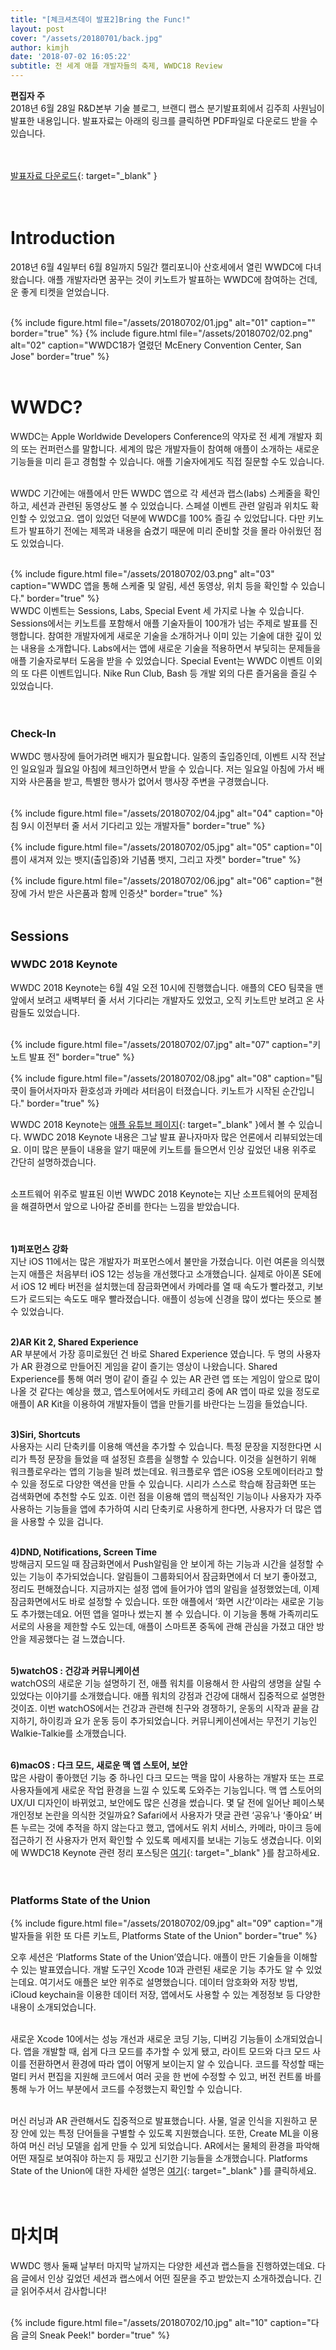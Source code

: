 ```yaml
---
title: "[체크셔츠데이 발표2]Bring the Func!"
layout: post
cover: "/assets/20180701/back.jpg"
author: kimjh
date: '2018-07-02 16:05:22'
subtitle: 전 세계 애플 개발자들의 축제, WWDC18 Review
---
```


**편집자 주** <br>
2018년 6월 28일 R&D본부 기술 블로그, 브랜디 랩스 분기발표회에서 김주희 사원님이 발표한 내용입니다. 발표자료는 아래의 링크를 클릭하면 PDF파일로 다운로드 받을 수 있습니다. <br><br><br> 

[발표자료 다운로드](https://drive.google.com/file/d/1GWmV3JnU5gqmHXzL7FwI1rHt79YnedON/view?usp=sharing){: target="_blank" } 
<br><br><br>

# Introduction
2018년 6월 4일부터 6월 8일까지 5일간 캘리포니아 산호세에서 열린 WWDC에 다녀왔습니다. 애플 개발자라면 꿈꾸는 것이 키노트가 발표하는 WWDC에 참여하는 건데, 운 좋게 티켓을 얻었습니다.<br><br>

{% include figure.html file="/assets/20180702/01.jpg" alt="01" caption="" border="true" %}
{% include figure.html file="/assets/20180702/02.png" alt="02" caption="WWDC18가 열렸던 McEnery Convention Center, San Jose" border="true" %}
<br><br>


# WWDC?
WWDC는 Apple Worldwide Developers Conference의 약자로 전 세계 개발자 회의 또는 컨퍼런스를 말합니다. 세계의 많은 개발자들이 참여해 애플이 소개하는 새로운 기능들을 미리 듣고 경험할 수 있습니다. 애플 기술자에게도 직접 질문할 수도 있습니다. <br><br>

WWDC 기간에는 애플에서 만든 WWDC 앱으로 각 세션과 랩스(labs) 스케줄을 확인하고, 세션과 관련된 동영상도 볼 수 있었습니다. 스페셜 이벤트 관련 알림과 위치도 확인할 수 있었고요. 앱이 있었던 덕분에 WWDC를 100% 즐길 수 있었답니다. 다만 키노트가 발표하기 전에는 제목과 내용을 숨겼기 때문에 미리 준비할 것을 몰라 아쉬웠던 점도 있었습니다.<br><br>

{% include figure.html file="/assets/20180702/03.png" alt="03" caption="WWDC 앱을 통해 스케줄 및 알림, 세션 동영상, 위치 등을 확인할 수 있습니다." border="true" %}
<br>
WWDC 이벤트는 Sessions, Labs, Special Event 세 가지로 나눌 수 있습니다. Sessions에서는 키노트를 포함해서 애플 기술자들이 100개가 넘는 주제로 발표를 진행합니다. 참여한 개발자에게 새로운 기술을 소개하거나 이미 있는 기술에 대한 깊이 있는 내용을 소개합니다. Labs에서는 앱에 새로운 기술을 적용하면서 부딪히는 문제들을 애플 기술자로부터 도움을 받을 수 있었습니다. Special Event는 WWDC 이벤트 이외의 또 다른 이벤트입니다. Nike Run Club, Bash 등 개발 외의 다른 즐거움을 즐길 수 있었습니다.<br><br><br>

### Check-In
WWDC 행사장에 들어가려면 배지가 필요합니다. 일종의 출입증인데, 이벤트 시작 전날인 일요일과 월요일 아침에 체크인하면서 받을 수 있습니다. 저는 일요일 아침에 가서 배지와 사은품을 받고, 특별한 행사가 없어서 행사장 주변을 구경했습니다.<br><br>

{% include figure.html file="/assets/20180702/04.jpg" alt="04" caption="아침 9시 이전부터 줄 서서 기다리고 있는 개발자들" border="true" %}<br>

{% include figure.html file="/assets/20180702/05.jpg" alt="05" caption="이름이 새겨져 있는 뱃지(출입증)와 기념품 뱃지, 그리고 자켓" border="true" %}<br>

{% include figure.html file="/assets/20180702/06.jpg" alt="06" caption="현장에 가서 받은 사은품과 함께 인증샷" border="true" %}<br><br>



## Sessions
### WWDC 2018 Keynote

WWDC 2018 Keynote는 6월 4일 오전 10시에 진행했습니다. 애플의 CEO 팀쿡을 맨 앞에서 보려고 새벽부터 줄 서서 기다리는 개발자도 있었고, 오직 키노트만 보려고 온 사람들도 있었습니다.<br><br>

{% include figure.html file="/assets/20180702/07.jpg" alt="07" caption="키노트 발표 전" border="true" %}<br>

{% include figure.html file="/assets/20180702/08.jpg" alt="08" caption="팀쿡이 들어서자마자 환호성과 카메라 셔터음이 터졌습니다. 키노트가 시작된 순간입니다." border="true" %}<br>

WWDC 2018 Keynote는 [애플 유튜브 페이지](https://www.youtube.com/watch?v=UThGcWBIMpU){: target="_blank" }에서 볼 수 있습니다. WWDC 2018 Keynote 내용은 그날 발표 끝나자마자 많은 언론에서 리뷰되었는데요. 이미 많은 분들이 내용을 알기 때문에 키노트를 들으면서 인상 깊었던 내용 위주로 간단히 설명하겠습니다.<br><br>

소프트웨어 위주로 발표된 이번 WWDC 2018 Keynote는 지난 소프트웨어의 문제점을 해결하면서 앞으로 나아갈 준비를 한다는 느낌을 받았습니다.<br><br><br>

**1)퍼포먼스 강화**<br>
지난 iOS 11에서는 많은 개발자가 퍼포먼스에서 불만을 가졌습니다. 이런 여론을 의식했는지 애플은 처음부터 iOS 12는 성능을 개선했다고 소개했습니다. 실제로 아이폰 SE에서 iOS 12 베타 버전을 설치했는데 잠금화면에서 카메라를 열 때 속도가 빨라졌고, 키보드가 로드되는 속도도 매우 빨라졌습니다. 애플이 성능에 신경을 많이 썼다는 뜻으로 볼 수 있었습니다.<br><br>

**2)AR Kit 2, Shared Experience**<br>
AR 부분에서 가장 흥미로웠던 건 바로 Shared Experience 였습니다. 두 명의 사용자가 AR 환경으로 만들어진 게임을 같이 즐기는 영상이 나왔습니다. Shared Experience를 통해 여러 명이 같이 즐길 수 있는 AR 관련 앱 또는 게임이 앞으로 많이 나올 것 같다는 예상을 했고, 앱스토어에서도 카테고리 중에 AR 앱이 따로 있을 정도로 애플이 AR Kit을 이용하여 개발자들이 앱을 만들기를 바란다는 느낌을 들었습니다.<br><br>

**3)Siri, Shortcuts**<br>
사용자는 시리 단축키를 이용해 액션을 추가할 수 있습니다. 특정 문장을 지정한다면 시리가 특정 문장을 들었을 때 설정된 흐름을 실행할 수 있습니다. 이것을 실현하기 위해 워크플로우라는 앱의 기능을 빌려 썼는데요. 워크플로우 앱은 iOS용 오토메이터라고 할 수 있을 정도로 다양한 액션을 만들 수 있습니다. 시리가 스스로 학습해 잠금화면 또는 검색화면에 추천할 수도 있죠. 이런 점을 이용해 앱의 핵심적인 기능이나 사용자가 자주 사용하는 기능들을 앱에 추가하여 시리 단축키로 사용하게 한다면, 사용자가 더 많은 앱을 사용할 수 있을 겁니다.<br><br>

**4)DND, Notifications, Screen Time**<br>
방해금지 모드일 때 잠금화면에서 Push알림을 안 보이게 하는 기능과 시간을 설정할 수 있는 기능이 추가되었습니다. 알림들이 그룹화되어서 잠금화면에서 더 보기 좋아졌고, 정리도 편해졌습니다. 지금까지는 설정 앱에 들어가야 앱의 알림을 설정했었는데, 이제 잠금화면에서도 바로 설정할 수 있습니다. 또한 애플에서 ‘화면 시간’이라는 새로운 기능도 추가했는데요. 어떤 앱을 얼마나 썼는지 볼 수 있습니다. 이 기능을 통해 가족끼리도 서로의 사용을 제한할 수도 있는데, 애플이 스마트폰 중독에 관해 관심을 가졌고 대안 방안을 제공했다는 걸 느꼈습니다.<br><br>

**5)watchOS : 건강과 커뮤니케이션**<br>
watchOS의 새로운 기능 설명하기 전, 애플 워치를 이용해서 한 사람의 생명을 살릴 수 있었다는 이야기를 소개했습니다. 애플 워치의 강점과 건강에 대해서 집중적으로 설명한 것이죠. 이번 watchOS에서는 건강과 관련해 친구와 경쟁하기, 운동의 시작과 끝을 감지하기, 하이킹과 요가 운동 등이 추가되었습니다. 커뮤니케이션에서는 무전기 기능인 Walkie-Talkie를 소개했습니다.<br><br>

**6)macOS : 다크 모드, 새로운 맥 앱 스토어, 보안**<br>
많은 사람이 좋아했던 기능 중 하나인 다크 모드는 맥을 많이 사용하는 개발자 또는 프로 사용자들에게 새로운 작업 환경을 느낄 수 있도록 도와주는 기능입니다. 맥 앱 스토어의 UX/UI 디자인이 바뀌었고, 보안에도 많은 신경을 썼습니다. 몇 달 전에 일어난 페이스북 개인정보 논란을 의식한 것일까요? Safari에서 사용자가 댓글 관련 ‘공유’나 ‘좋아요’ 버튼 누르는 것에 추적을 하지 않는다고 했고, 앱에서도 위치 서비스, 카메라, 마이크 등에 접근하기 전 사용자가 먼저 확인할 수 있도록 메세지를 보내는 기능도 생겼습니다. 이외에 WWDC18 Keynote 관련 정리 포스팅은 [여기](http://appletechtalk.com/wwdc-18-highlights/){: target="_blank" }를 참고하세요.<br><br><br>


### Platforms State of the Union
{% include figure.html file="/assets/20180702/09.jpg" alt="09" caption="개발자들을 위한 또 다른 키노트, Platforms State of the Union" border="true" %}<br>

오후 세션은 ‘Platforms State of the Union’였습니다. 애플이 만든 기술들을 이해할 수 있는 발표였습니다. 개발 도구인 Xcode 10과 관련된 새로운 기능 추가도 알 수 있었는데요. 여기서도 애플은 보안 위주로 설명했습니다. 데이터 암호화와 저장 방법, iCloud keychain을 이용한 데이터 저장, 앱에서도 사용할 수 있는 계정정보 등 다양한 내용이 소개되었습니다.<br><br>

새로운 Xcode 10에서는 성능 개선과 새로운 코딩 기능, 디버깅 기능들이 소개되었습니다. 앱을 개발할 때, 쉽게 다크 모드를 추가할 수 있게 됐고, 라이트 모드와 다크 모드 사이를 전환하면서 환경에 따라 앱이 어떻게 보이는지 알 수 있습니다. 코드를 작성할 때는 멀티 커서 편집을 지원해 코드에서 여러 곳을 한 번에 수정할 수 있고, 버전 컨트롤 바를 통해 누가 어느 부분에서 코드를 수정했는지 확인할 수 있습니다. <br><br>

머신 러닝과 AR 관련해서도 집중적으로 발표했습니다. 사물, 얼굴 인식을 지원하고 문장 안에 있는 특정 단어들을 구별할 수 있도록 지원했습니다. 또한, Create ML을 이용하여 머신 러닝 모델을 쉽게 만들 수 있게 되었습니다. AR에서는 물체의 환경을 파악해 어떤 재질로 보여줘야 하는지 등 재밌고 신기한 기능들을 소개했습니다. Platforms State of the Union에 대한 자세한 설명은 [여기](https://www.imore.com/platforms-state-union-important-highlights-event){: target="_blank" }를 클릭하세요.<br><br><br>



# 마치며
WWDC 행사 둘째 날부터 마지막 날까지는 다양한 세션과 랩스들을 진행하였는데요. 다음 글에서 인상 깊었던 세션과 랩스에서 어떤 질문을 주고 받았는지 소개하겠습니다. 긴 글 읽어주셔서 감사합니다!<br><br>

{% include figure.html file="/assets/20180702/10.jpg" alt="10" caption="다음 글의 Sneak Peek!" border="true" %}<br><br>